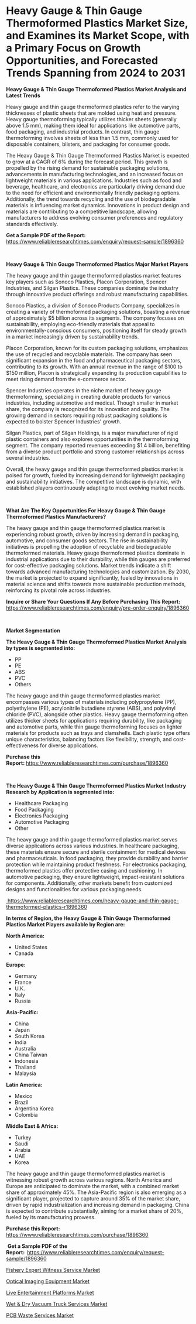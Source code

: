 <p><h1>Heavy Gauge & Thin Gauge Thermoformed Plastics Market Size, and Examines its Market Scope, with a Primary Focus on Growth Opportunities, and Forecasted Trends Spanning from 2024 to 2031</h1></p><p><strong>Heavy Gauge & Thin Gauge Thermoformed Plastics Market Analysis and Latest Trends</strong></p>
<p><p>Heavy gauge and thin gauge thermoformed plastics refer to the varying thicknesses of plastic sheets that are molded using heat and pressure. Heavy gauge thermoforming typically utilizes thicker sheets (generally above 1.5 mm), making them ideal for applications like automotive parts, food packaging, and industrial products. In contrast, thin gauge thermoforming involves sheets of less than 1.5 mm, commonly used for disposable containers, blisters, and packaging for consumer goods.</p><p>The Heavy Gauge & Thin Gauge Thermoformed Plastics Market is expected to grow at a CAGR of 6% during the forecast period. This growth is propelled by the rising demand for sustainable packaging solutions, advancements in manufacturing technologies, and an increased focus on lightweight materials in various applications. Industries such as food and beverage, healthcare, and electronics are particularly driving demand due to the need for efficient and environmentally friendly packaging options. Additionally, the trend towards recycling and the use of biodegradable materials is influencing market dynamics. Innovations in product design and materials are contributing to a competitive landscape, allowing manufacturers to address evolving consumer preferences and regulatory standards effectively.</p></p>
<p><strong>Get a Sample PDF of the Report:&nbsp;</strong> <a href="https://www.reliableresearchtimes.com/enquiry/request-sample/1896360?utm_campaign=1565&utm_medium=2&utm_source=Github&utm_content=ia&utm_term=24102024&utm_id=heavy-gauge-thin-gauge-thermoformed-plastics">https://www.reliableresearchtimes.com/enquiry/request-sample/1896360</a></p>
<p>&nbsp;</p>
<p><strong>Heavy Gauge & Thin Gauge Thermoformed Plastics Major Market Players</strong></p>
<p><p>The heavy gauge and thin gauge thermoformed plastics market features key players such as Sonoco Plastics, Placon Corporation, Spencer Industries, and Silgan Plastics. These companies dominate the industry through innovative product offerings and robust manufacturing capabilities.</p><p>Sonoco Plastics, a division of Sonoco Products Company, specializes in creating a variety of thermoformed packaging solutions, boasting a revenue of approximately $5 billion across its segments. The company focuses on sustainability, employing eco-friendly materials that appeal to environmentally-conscious consumers, positioning itself for steady growth in a market increasingly driven by sustainability trends.</p><p>Placon Corporation, known for its custom packaging solutions, emphasizes the use of recycled and recyclable materials. The company has seen significant expansion in the food and pharmaceutical packaging sectors, contributing to its growth. With an annual revenue in the range of $100 to $150 million, Placon is strategically expanding its production capabilities to meet rising demand from the e-commerce sector.</p><p>Spencer Industries operates in the niche market of heavy gauge thermoforming, specializing in creating durable products for various industries, including automotive and medical. Though smaller in market share, the company is recognized for its innovation and quality. The growing demand in sectors requiring robust packaging solutions is expected to bolster Spencer Industries' growth.</p><p>Silgan Plastics, part of Silgan Holdings, is a major manufacturer of rigid plastic containers and also explores opportunities in the thermoforming segment. The company reported revenues exceeding $1.4 billion, benefiting from a diverse product portfolio and strong customer relationships across several industries.</p><p>Overall, the heavy gauge and thin gauge thermoformed plastics market is poised for growth, fueled by increasing demand for lightweight packaging and sustainability initiatives. The competitive landscape is dynamic, with established players continuously adapting to meet evolving market needs.</p></p>
<p>&nbsp;</p>
<p><strong>What Are The Key Opportunities For Heavy Gauge & Thin Gauge Thermoformed Plastics Manufacturers?</strong></p>
<p><p>The heavy gauge and thin gauge thermoformed plastics market is experiencing robust growth, driven by increasing demand in packaging, automotive, and consumer goods sectors. The rise in sustainability initiatives is propelling the adoption of recyclable and biodegradable thermoformed materials. Heavy gauge thermoformed plastics dominate in industrial applications due to their durability, while thin gauges are preferred for cost-effective packaging solutions. Market trends indicate a shift towards advanced manufacturing technologies and customization. By 2030, the market is projected to expand significantly, fueled by innovations in material science and shifts towards more sustainable production methods, reinforcing its pivotal role across industries.</p></p>
<p><strong>Inquire or Share Your Questions If Any Before Purchasing This Report:</strong> <a href="https://www.reliableresearchtimes.com/enquiry/pre-order-enquiry/1896360?utm_campaign=1565&utm_medium=2&utm_source=Github&utm_content=ia&utm_term=24102024&utm_id=heavy-gauge-thin-gauge-thermoformed-plastics">https://www.reliableresearchtimes.com/enquiry/pre-order-enquiry/1896360</a></p>
<p>&nbsp;</p>
<p><strong>Market Segmentation</strong></p>
<p><strong>The Heavy Gauge & Thin Gauge Thermoformed Plastics Market Analysis by types is segmented into:</strong></p>
<p><ul><li>PP</li><li>PE</li><li>ABS</li><li>PVC</li><li>Others</li></ul></p>
<p><p>The heavy gauge and thin gauge thermoformed plastics market encompasses various types of materials including polypropylene (PP), polyethylene (PE), acrylonitrile butadiene styrene (ABS), and polyvinyl chloride (PVC), alongside other plastics. Heavy gauge thermoforming often utilizes thicker sheets for applications requiring durability, like packaging and automotive parts, while thin gauge thermoforming focuses on lighter materials for products such as trays and clamshells. Each plastic type offers unique characteristics, balancing factors like flexibility, strength, and cost-effectiveness for diverse applications.</p></p>
<p><strong>Purchase this Report:&nbsp;</strong><a href="https://www.reliableresearchtimes.com/purchase/1896360?utm_campaign=1565&utm_medium=2&utm_source=Github&utm_content=ia&utm_term=24102024&utm_id=heavy-gauge-thin-gauge-thermoformed-plastics">https://www.reliableresearchtimes.com/purchase/1896360</a></p>
<p>&nbsp;</p>
<p><strong>The Heavy Gauge & Thin Gauge Thermoformed Plastics Market Industry Research by Application is segmented into:</strong></p>
<p><ul><li>Healthcare Packaging</li><li>Food Packaging</li><li>Electronics Packaging</li><li>Automotive Packaging</li><li>Other</li></ul></p>
<p><p>The heavy gauge and thin gauge thermoformed plastics market serves diverse applications across various industries. In healthcare packaging, these materials ensure secure and sterile containment for medical devices and pharmaceuticals. In food packaging, they provide durability and barrier protection while maintaining product freshness. For electronics packaging, thermoformed plastics offer protective casing and cushioning. In automotive packaging, they ensure lightweight, impact-resistant solutions for components. Additionally, other markets benefit from customized designs and functionalities for various packaging needs.</p></p>
<p><a href="https://www.reliableresearchtimes.com/heavy-gauge-and-thin-gauge-thermoformed-plastics-r1896360?utm_campaign=1565&utm_medium=2&utm_source=Github&utm_content=ia&utm_term=24102024&utm_id=heavy-gauge-thin-gauge-thermoformed-plastics">&nbsp;https://www.reliableresearchtimes.com/heavy-gauge-and-thin-gauge-thermoformed-plastics-r1896360</a></p>
<p><strong>In terms of Region, the Heavy Gauge & Thin Gauge Thermoformed Plastics Market Players available by Region are:</strong></p>
<p>
    <p> <strong> North America: </strong>
        <ul>
            <li>United States</li>
            <li>Canada</li>
        </ul>
        </p> 
    <p> <strong> Europe: </strong>
        <ul>
            <li>Germany</li>
            <li>France</li>
            <li>U.K.</li>
            <li>Italy</li>
            <li>Russia</li>
        </ul>
        </p> 
    <p> <strong> Asia-Pacific: </strong>
        <ul>
            <li>China</li>
            <li>Japan</li>
            <li>South Korea</li>
            <li>India</li>
            <li>Australia</li>
            <li>China Taiwan</li>
            <li>Indonesia</li>
            <li>Thailand</li>
            <li>Malaysia</li>
        </ul>
        </p> 
    <p> <strong> Latin America: </strong>
        <ul>
            <li>Mexico</li>
            <li>Brazil</li>
            <li>Argentina Korea</li>
            <li>Colombia</li>
        </ul>
        </p> 
    <p> <strong> Middle East & Africa: </strong>
        <ul>
            <li>Turkey</li>
            <li>Saudi</li>
            <li>Arabia</li>
            <li>UAE</li>
            <li>Korea</li>
        </ul>
    </p>
    </p>
<p><p>The heavy gauge and thin gauge thermoformed plastics market is witnessing robust growth across various regions. North America and Europe are anticipated to dominate the market, with a combined market share of approximately 45%. The Asia-Pacific region is also emerging as a significant player, projected to capture around 35% of the market share, driven by rapid industrialization and increasing demand in packaging. China is expected to contribute substantially, aiming for a market share of 20%, fueled by its manufacturing prowess.</p></p>
<p><strong>Purchase this Report: </strong><a href="https://www.reliableresearchtimes.com/purchase/1896360?utm_campaign=1565&utm_medium=2&utm_source=Github&utm_content=ia&utm_term=24102024&utm_id=heavy-gauge-thin-gauge-thermoformed-plastics">https://www.reliableresearchtimes.com/purchase/1896360</a></p>
<p>&nbsp;<strong>Get a Sample PDF of the Report:&nbsp;&nbsp;</strong><a href="https://www.reliableresearchtimes.com/enquiry/request-sample/1896360?utm_campaign=1565&utm_medium=2&utm_source=Github&utm_content=ia&utm_term=24102024&utm_id=heavy-gauge-thin-gauge-thermoformed-plastics">https://www.reliableresearchtimes.com/enquiry/request-sample/1896360</a></p>
<p><strong></strong></p>
<p><p><a href="https://www.linkedin.com/pulse/regulatory-landscape-its-influence-global-fishery-expert-h0yee?utm_campaign=1565&utm_medium=2&utm_source=Github&utm_content=ia&utm_term=24102024&utm_id=heavy-gauge-thin-gauge-thermoformed-plastics">Fishery Expert Witness Service Market</a></p><p><a href="https://www.linkedin.com/pulse/optical-imaging-equipment-industry-sector-market-dynamics-cct3f?utm_campaign=1565&utm_medium=2&utm_source=Github&utm_content=ia&utm_term=24102024&utm_id=heavy-gauge-thin-gauge-thermoformed-plastics">Optical Imaging Equipment Market</a></p><p><a href="https://www.linkedin.com/pulse/global-live-entertainment-platforms-market-forecast-2024-kogpf?utm_campaign=1565&utm_medium=2&utm_source=Github&utm_content=ia&utm_term=24102024&utm_id=heavy-gauge-thin-gauge-thermoformed-plastics">Live Entertainment Platforms Market</a></p><p><a href="https://www.linkedin.com/pulse/wet-dry-vacuum-truck-services-revenue-growth-report-2024-baxse?utm_campaign=1565&utm_medium=2&utm_source=Github&utm_content=ia&utm_term=24102024&utm_id=heavy-gauge-thin-gauge-thermoformed-plastics">Wet & Dry Vacuum Truck Services Market</a></p><p><a href="https://www.linkedin.com/pulse/global-pcb-waste-services-market-product-types-applications-dyjbe?utm_campaign=1565&utm_medium=2&utm_source=Github&utm_content=ia&utm_term=24102024&utm_id=heavy-gauge-thin-gauge-thermoformed-plastics">PCB Waste Services Market</a></p></p>